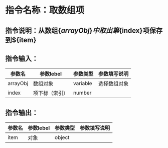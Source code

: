 # 指令名称：取数组项
## 指令说明：从数组$\{arrayObj\}中取出第$\{index\}项保存到$\{item\}
## 指令输入：

 | 参数名 | 参数lebel | 参数类型 | 参数填写说明 | 
 | ------------- | ------------- | ------------- | ------------- |
 | arrayObj | 数组对象 | variable | 选择数组对象 |
 | index | 项下标（索引） | number |  |


## 指令输出：

 | 参数名 | 参数lebel | 参数类型 | 参数填写说明 | 
 | ------------- | ------------- | ------------- | ------------- |
 | item | 对象 | object |  |

	